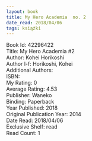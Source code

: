 ```yaml
---
layout: book
title: My Hero Academia  no. 2
date_read: 2018/04/06
tags: książki
---
```


Book Id: 42296422<br />
Title: My Hero Academia #2<br />
Author: Kohei Horikoshi<br />
Author l-f: Horikoshi, Kohei<br />
Additional Authors: <br />
ISBN: <br />
My Rating: 0<br />
Average Rating: 4.53<br />
Publisher: Waneko<br />
Binding: Paperback<br />
Year Published: 2018<br />
Original Publication Year: 2014<br />
Date Read: 2018/04/06<br />
Exclusive Shelf: read<br />
Read Count: 1<br />


